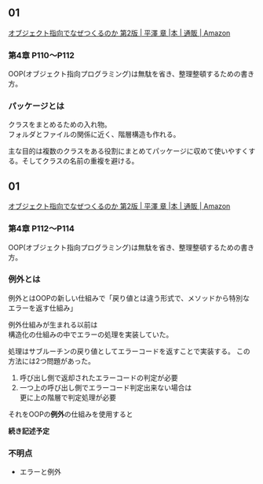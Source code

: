 ## 01
[オブジェクト指向でなぜつくるのか 第2版 \| 平澤 章 \|本 \| 通販 \| Amazon](https://www.amazon.co.jp/%E3%82%AA%E3%83%96%E3%82%B8%E3%82%A7%E3%82%AF%E3%83%88%E6%8C%87%E5%90%91%E3%81%A7%E3%81%AA%E3%81%9C%E3%81%A4%E3%81%8F%E3%82%8B%E3%81%AE%E3%81%8B-%E7%AC%AC2%E7%89%88-%E5%B9%B3%E6%BE%A4-%E7%AB%A0/dp/4822284654)

### 第4章 P110～P112
OOP(オブジェクト指向プログラミング)は無駄を省き、整理整頓するための書き方。

### パッケージとは
クラスをまとめるための入れ物。  
フォルダとファイルの関係に近く、階層構造も作れる。

主な目的は複数のクラスをある役割にまとめてパッケージに収めて使いやすくする。そしてクラスの名前の重複を避ける。

## 01
[オブジェクト指向でなぜつくるのか 第2版 \| 平澤 章 \|本 \| 通販 \| Amazon](https://www.amazon.co.jp/%E3%82%AA%E3%83%96%E3%82%B8%E3%82%A7%E3%82%AF%E3%83%88%E6%8C%87%E5%90%91%E3%81%A7%E3%81%AA%E3%81%9C%E3%81%A4%E3%81%8F%E3%82%8B%E3%81%AE%E3%81%8B-%E7%AC%AC2%E7%89%88-%E5%B9%B3%E6%BE%A4-%E7%AB%A0/dp/4822284654)

### 第4章 P112～P114
OOP(オブジェクト指向プログラミング)は無駄を省き、整理整頓するための書き方。

### 例外とは
例外とはOOPの新しい仕組みで「戻り値とは違う形式で、メソッドから特別なエラーを返す仕組み」

例外仕組みが生まれる以前は  
構造化の仕組みの中でエラーの処理を実装していた。

処理はサブルーチンの戻り値としてエラーコードを返すことで実装する。
この方法には2つ問題があった。

1. 呼び出し側で返却されたエラーコードの判定が必要
2. 一つ上の呼び出し側でエラーコード判定出来ない場合は  
更に上の階層で判定処理が必要

それをOOPの**例外**の仕組みを使用すると

**続き記述予定**

### 不明点
- エラーと例外
